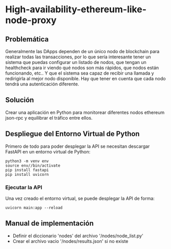 # High-availability-ethereum-like-node-proxy

## Problemática
Generalmente las DApps dependen de un único nodo de blockchain para realizar todas las transacciones, por lo que sería interesante tener un sistema que puedas configurar un listado de nodos, que tengan un healthcheck para ir viendo qué nodos son más rápidos, que nodos están funcionando, etc.. Y que el sistema sea capaz de recibir una llamada y redirigirla al mejor nodo disponible. Hay que tener en cuenta que cada nodo tendrá una autenticación diferente.

## Solución
Crear una aplicación en Python para monitorear diferentes nodos ethereum json-rpc y equilibrar el tráfico entre ellos.

## Despliegue del Entorno Virtual de Python
Primero de todo para poder desplegar la API se necesitan descargar FastAPI en un entorno virtual de Python:

```
python3 -m venv env
source env//bin/activate
pip install fastapi
pip install uvicorn
```

### Ejecutar la API
Una vez creado el entorno virtual, se puede desplegar la API de forma:

```
uvicorn main:app --reload
```

## Manual de implementación
* Definir el diccionario 'nodes' del archivo '/nodes/node_list.py'
* Crear el archivo vacio '/nodes/results.json' si no existe

